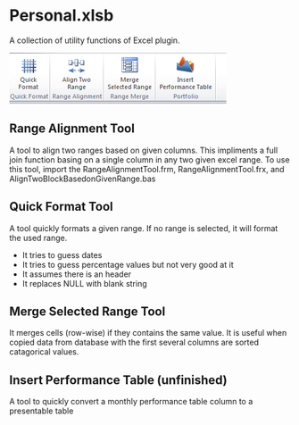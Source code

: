 # Personal.xlsb
A collection of utility functions of Excel plugin. 

![Ribbon](Image/Ribbon.PNG)

## Range Alignment Tool
A tool to align two ranges based on given columns. This impliments a full join function basing on a single column in any two given excel range.
To use this tool, import the RangeAlignmentTool.frm, RangeAlignmentTool.frx, and AlignTwoBlockBasedonGivenRange.bas

## Quick Format Tool
A tool quickly formats a given range. If no range is selected, it will format the used range.
* It tries to guess dates
* It tries to guess percentage values but not very good at it
* It assumes there is an header
* It replaces NULL with blank string

## Merge Selected Range Tool
It merges cells (row-wise) if they contains the same value. It is useful when copied data from database with the first several columns are sorted catagorical values.

## Insert Performance Table (unfinished)
A tool to quickly convert a monthly performance table column to a presentable table
